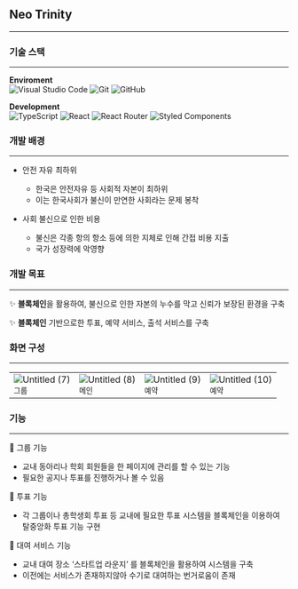 ## Neo Trinity

---

### 기술 스택

---

**Enviroment**
<br />
![Visual Studio Code](https://img.shields.io/badge/Visual%20Studio%20Code-0078d7.svg?style=for-the-badge&logo=visual-studio-code&logoColor=white)
![Git](https://img.shields.io/badge/git-%23F05033.svg?style=for-the-badge&logo=git&logoColor=white)
![GitHub](https://img.shields.io/badge/github-%23121011.svg?style=for-the-badge&logo=github&logoColor=white)

**Development**
<br />
![TypeScript](https://img.shields.io/badge/typescript-%23007ACC.svg?style=for-the-badge&logo=typescript&logoColor=white)
![React](https://img.shields.io/badge/react-%2320232a.svg?style=for-the-badge&logo=react&logoColor=%2361DAFB)
![React Router](https://img.shields.io/badge/React_Router-CA4245?style=for-the-badge&logo=react-router&logoColor=white)
![Styled Components](https://img.shields.io/badge/styled--components-DB7093?style=for-the-badge&logo=styled-components&logoColor=white)

### 개발 배경

---

- 안전 자유 최하위
    - 한국은 안전자유 등 사회적 자본이 최하위
    - 이는 한국사회가 불신이 만연한 사회라는 문제 봉착
    
- 사회 불신으로 인한 비용
    - 불신은 각종 항의 항소 등에 의한 지체로 인해 간접 비용 지출
    - 국가 성장력에 악영향

### 개발 목표

---

✨ **블록체인**을 활용하여, 불신으로 인한 자본의 누수를 막고 신뢰가 보장된 환경을 구축

✨ **블록체인** 기반으로한 투표, 예약 서비스, 출석 서비스를 구축

### 화면 구성

---

<table>
  <tr>
    <td>
      <img src="https://github.com/yundevingV/image/assets/91381230/143f6474-a828-401f-9380-3d1d384cc8c0" alt="Untitled (7)">
      <br>
      <sub>그룹</sub>
    </td>
    <td>
      <img src="https://github.com/yundevingV/image/assets/91381230/e4ff9776-7af5-4e0f-af98-5a46bc2dc9e3" alt="Untitled (8)">
      <br>
      <sub>메인</sub>
    </td>
    <td>
      <img src="https://github.com/yundevingV/image/assets/91381230/ea572577-56fc-4c2d-9e26-7c1877fa5dcd" alt="Untitled (9)">
      <br>
      <sub>예약</sub>
    </td>
    <td>
      <img src="https://github.com/yundevingV/image/assets/91381230/2f0b9d7e-0394-4b09-bbd4-838d86163511" alt="Untitled (10)">
      <br>
      <sub>예약</sub>
    </td>
  </tr>
</table>


### 기능

---

🎇 그룹 기능

- 교내 동아리나 학회 회원들을 한 페이지에 관리를 할 수 있는 기능
- 필요한 공지나 투표를 진행하거나 볼 수 있음

🎇 투표 기능

- 각 그룹이나 총학생회 투표 등 교내에 필요한 투표 시스템을 블록체인을 이용하여 탈중앙화 투표 기능 구현

🎇 대여 서비스 기능

- 교내 대여 장소 ‘스타트업 라운지’ 를 블록체인을 활용하여 시스템을 구축
- 이전에는 서비스가 존재하지않아 수기로 대여하는 번거로움이 존재

